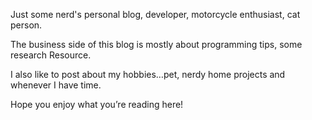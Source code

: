 Just some nerd's personal blog, developer, motorcycle enthusiast, cat person.

The business side of this blog is mostly about  programming tips, some research Resource.

I also like to post about my hobbies…pet, nerdy home projects and whenever I have time.

Hope you enjoy what you’re reading here!

